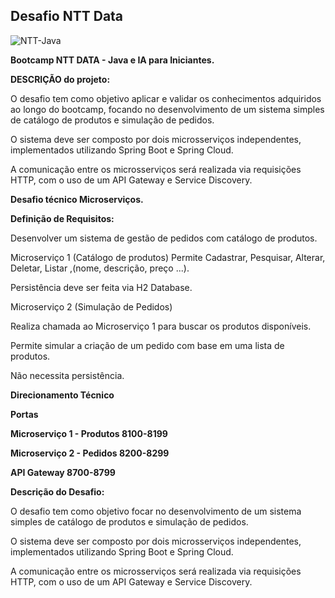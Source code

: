 ## Desafio NTT Data

![NTT-Java](https://github.com/user-attachments/assets/f76324e9-34c6-47db-91e5-1e68d739aa9c)

**Bootcamp NTT DATA - Java e IA para Iniciantes.**


**DESCRIÇÃO do projeto:**

O desafio tem como objetivo aplicar e validar os conhecimentos adquiridos ao longo do bootcamp, focando no desenvolvimento de um sistema simples de catálogo de produtos e simulação de pedidos. 

O sistema deve ser composto por dois microsserviços independentes, implementados utilizando Spring Boot e Spring Cloud. 

A comunicação entre os microsserviços será realizada via requisições HTTP, com o uso de um API Gateway e Service Discovery.


**Desafio técnico Microserviços.**

  **Definição de Requisitos:**

Desenvolver um sistema de gestão de pedidos com catálogo de produtos.

Microserviço 1 (Catálogo de produtos)
Permite Cadastrar, Pesquisar, Alterar, Deletar, Listar ,(nome, descrição, preço ...).

Persistência deve ser feita via H2 Database.

Microserviço 2 (Simulação de Pedidos)

Realiza chamada ao Microserviço 1 para buscar os produtos disponíveis.

Permite simular a criação de um pedido com base em uma lista de produtos.

Não necessita persistência.


**Direcionamento Técnico**

**Portas**

**Microserviço 1 - Produtos 8100-8199**

**Microserviço 2 - Pedidos 8200-8299**

**API Gateway 8700-8799**


**Descrição do Desafio:**

O desafio tem como objetivo focar no desenvolvimento de um sistema simples de catálogo de produtos e simulação de pedidos. 

O sistema deve ser composto por dois microsserviços independentes, implementados utilizando Spring Boot e Spring Cloud. 

A comunicação entre os microsserviços será realizada via requisições HTTP, com o uso de um API Gateway e Service Discovery.












